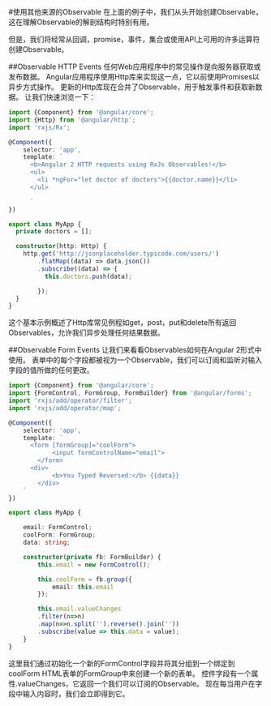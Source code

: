#使用其他来源的Observable
在上面的例子中，我们从头开始创建Observable，这在理解Observable的解剖结构时特别有用。

但是，我们将经常从回调，promise，事件，集合或使用API上可用的许多运算符创建Observable。

##Observable HTTP Events
任何Web应用程序中的常见操作是向服务器获取或发布数据。 Angular应用程序使用Http库来实现这一点，它以前使用Promises以异步方式操作。 更新的Http库现在合并了Observable，用于触发事件和获取新数据。 让我们快速浏览一下：
```ts
import {Component} from '@angular/core';
import {Http} from '@angular/http';
import 'rxjs/Rx';

@Component({
    selector: 'app',
    template: `
      <b>Angular 2 HTTP requests using RxJs Observables!</b>
      <ul>
        <li *ngFor="let doctor of doctors">{{doctor.name}}</li>
      </ul>

      `
})

export class MyApp {
  private doctors = [];

  constructor(http: Http) {
    http.get('http://jsonplaceholder.typicode.com/users/')
        .flatMap((data) => data.json())
        .subscribe((data) => {
          this.doctors.push(data);

        });
  }
}
```
这个基本示例概述了Http库常见例程如get，post，put和delete所有返回Observables，允许我们异步处理任何结果数据。

##Observable Form Events
让我们来看看Observables如何在Angular 2形式中使用。 表单中的每个字段都被视为一个Observable，我们可以订阅和监听对输入字段的值所做的任何更改。
```ts
import {Component} from '@angular/core';
import {FormControl, FormGroup, FormBuilder} from '@angular/forms';
import 'rxjs/add/operator/filter';
import 'rxjs/add/operator/map';

@Component({
    selector: 'app',
    template: `
      <form [formGroup]="coolForm">
            <input formControlName="email">
        </form>
      <div>
            <b>You Typed Reversed:</b> {{data}}
        </div>
    `
})

export class MyApp {

    email: FormControl;
    coolForm: FormGroup;
    data: string;

    constructor(private fb: FormBuilder) {
        this.email = new FormControl();

        this.coolForm = fb.group({
            email: this.email
        });

        this.email.valueChanges
        .filter(n=>n)
        .map(n=>n.split('').reverse().join(''))
        .subscribe(value => this.data = value);
    }
}
```
这里我们通过初始化一个新的FormControl字段并将其分组到一个绑定到coolForm HTML表单的FormGroup中来创建一个新的表单。 控件字段有一个属性.valueChanges，它返回一个我们可以订阅的Observable。 现在每当用户在字段中输入内容时，我们会立即得到它。